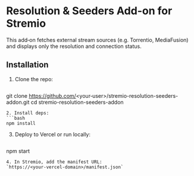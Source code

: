# Resolution & Seeders Add-on for Stremio

This add‑on fetches external stream sources (e.g. Torrentio, MediaFusion) and displays only the resolution and connection status.

## Installation
1. Clone the repo:
   ```bash
git clone https://github.com/<your‑user>/stremio-resolution-seeders-addon.git
cd stremio-resolution-seeders-addon
   ```
2. Install deps:
   ```bash
npm install
   ```
3. Deploy to Vercel or run locally:
   ```bash
npm start
   ```
4. In Stremio, add the manifest URL:
   `https://<your‑vercel‑domain>/manifest.json`
